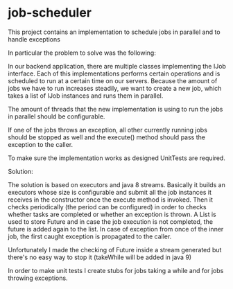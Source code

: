 # job-scheduler
This project contains an implementation to schedule jobs in parallel and to handle exceptions

In particular the problem to solve was the following:


In our backend application, there are multiple classes implementing the IJob interface. 
Each of this implementations performs certain operations and is scheduled to run at a 
certain time on our servers. Because the amount of jobs we have to run increases 
steadily, we want to create a new job, which takes a list of IJob instances and runs 
them in parallel. 

The amount of threads that the new implementation is using to run the jobs in parallel 
should be configurable. 

If one of the jobs throws an exception, all other currently running jobs should be stopped 
as well and the execute() method should pass the exception to the caller. 

To make sure the implementation works as designed UnitTests are required.

Solution:

The solution is based on executors and java 8 streams.
Basically it builds an executors whose size is configurable and submit all
the job instances it receives in the constructor once the execute method is invoked.
Then it checks periodically (the period can be configured) in order to checks whether
tasks are completed or whether an exception is thrown.
A List is used to store Future and in case the job execution is not completed, the future
is added again to the list. In case of exception from once of the inner job, the first
caught exception is propagated to the caller.

Unfortunately I made the checking of Future inside a stream generated but there's
no easy way to stop it (takeWhile will be added in java 9)

In order to make unit tests I create stubs for jobs taking a while and for jobs throwing
exceptions.
